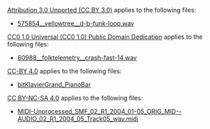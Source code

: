 [Attribution 3.0 Unported (CC BY 3.0)](https://creativecommons.org/licenses/by/3.0/) applies to the following files:
* [575854__yellowtree__d-b-funk-loop.wav](https://freesound.org/people/YellowTree/sounds/575854/)


[CC0 1.0 Universal (CC0 1.0)
Public Domain Dedication](https://creativecommons.org/publicdomain/zero/1.0/) applies to the following files:
* [60988__folktelemetry__crash-fast-14.wav](https://freesound.org/people/folktelemetry/sounds/60988/)


[CC-BY 4.0](https://creativecommons.org/licenses/by/4.0/) applies to the following files:
* [bitKlavierGrand_PianoBar](https://bitklavier.com/get/)


[CC BY-NC-SA 4.0](https://creativecommons.org/licenses/by-nc-sa/4.0/) applies to the following files:
* [MIDI-Unprocessed_SMF_02_R1_2004_01-05_ORIG_MID--AUDIO_02_R1_2004_05_Track05_wav.midi](https://magenta.tensorflow.org/datasets/maestro)